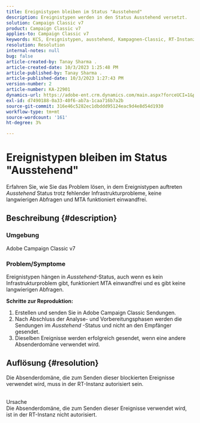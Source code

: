 ```yaml
---
title: Ereignistypen bleiben im Status "Ausstehend"
description: Ereignistypen werden in den Status Ausstehend versetzt.
solution: Campaign Classic v7
product: Campaign Classic v7
applies-to: Campaign Classic v7
keywords: KCS, Ereignistypen, ausstehend, Kampagnen-Classic, RT-Instanz, hängengeblieben, Status
resolution: Resolution
internal-notes: null
bug: false
article-created-by: Tanay Sharma .
article-created-date: 10/3/2023 1:25:48 PM
article-published-by: Tanay Sharma .
article-published-date: 10/3/2023 1:27:43 PM
version-number: 2
article-number: KA-22901
dynamics-url: https://adobe-ent.crm.dynamics.com/main.aspx?forceUCI=1&pagetype=entityrecord&etn=knowledgearticle&id=27004d5b-f061-ee11-be6e-6045bd006793
exl-id: d7490188-0a33-40f6-ab7a-1caa716b7a2b
source-git-commit: 316e46c5282ec1dbddd95124eac9d4e8d54d1930
workflow-type: tm+mt
source-wordcount: '161'
ht-degree: 3%

---
```


# Ereignistypen bleiben im Status &quot;Ausstehend&quot;


Erfahren Sie, wie Sie das Problem lösen, in dem Ereignistypen auftreten *Ausstehend* Status trotz fehlender Infrastrukturprobleme, keine langwierigen Abfragen und MTA funktioniert einwandfrei.

## Beschreibung {#description}


### Umgebung

Adobe Campaign Classic v7



### Problem/Symptome

Ereignistypen hängen in *Ausstehend*-Status, auch wenn es kein Infrastrukturproblem gibt, funktioniert MTA einwandfrei und es gibt keine langwierigen Abfragen.

<b>Schritte zur Reproduktion:</b>

1. Erstellen und senden Sie in Adobe Campaign Classic Sendungen.
2. Nach Abschluss der Analyse- und Vorbereitungsphasen werden die Sendungen im *Ausstehend* -Status und nicht an den Empfänger gesendet.
3. Dieselben Ereignisse werden erfolgreich gesendet, wenn eine andere Absenderdomäne verwendet wird.



## Auflösung {#resolution}


Die Absenderdomäne, die zum Senden dieser blockierten Ereignisse verwendet wird, muss in der RT-Instanz autorisiert sein.


<br>Ursache<br>
Die Absenderdomäne, die zum Senden dieser Ereignisse verwendet wird, ist in der RT-Instanz nicht autorisiert.

